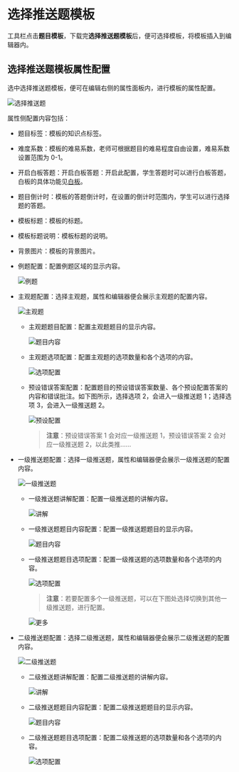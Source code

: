 # 选择推送题模板

工具栏点击**题目模板**，下载完**选择推送题模板**后，便可选择模板，将模板插入到编辑器内。

## 选择推送题模板属性配置

选中选择推送题模板，便可在编辑右侧的属性面板内，进行模板的属性配置。

![选择推送题](img/pushtemplate_choice.png)

属性侧配置内容包括：

- 题目标签：模板的知识点标签。

- 难度系数：模板的难易系数，老师可根据题目的难易程度自由设置，难易系数设置范围为 0-1。

- 开启白板答题：开启白板答题：开启此配置，学生答题时可以进行白板答题，白板的具体功能见[白板](../board/index.md)。

- 题目倒计时：模板的答题倒计时，在设置的倒计时范围内，学生可以进行选择题的答题。

- 模板标题：模板的标题。

- 模板标题说明：模板标题的说明。

- 背景图片：模板的背景图片。

- 例题配置：配置例题区域的显示内容。

    ![例题](img/example.png)

- 主观题配置：选择主观题，属性和编辑器便会展示主观题的配置内容。

    ![主观题](img/tab1.png)

    - 主观题题目配置：配置主观题题目的显示内容。

        ![题目内容](img/main_question.png)

    - 主观题选项配置：配置主观题的选项数量和各个选项的内容。

        ![选项配置](img/main_choicenumber.png)

    - 预设错误答案配置：配置题目的预设错误答案数量、各个预设配置答案的内容和错误批注。如下图所示，选择选项 2，会进入一级推送题 1；选择选项 3，会进入一级推送题 2。

        ![预设配置](img/errormask.png)

        > **注意**：预设错误答案 1 会对应一级推送题 1，预设错误答案 2 会对应一级推送题 2，以此类推......

- 一级推送题配置：选择一级推送题，属性和编辑器便会展示一级推送题的配置内容。

    ![一级推送题](img/tab2.png)

    - 一级推送题讲解配置：配置一级推送题的讲解内容。

        ![讲解](img/first_explain.png)
    
    - 一级推送题题目内容配置：配置一级推送题题目的显示内容。

        ![题目内容](img/first_question.png)

    - 一级推送题题目选项配置：配置一级推送题的选项数量和各个选项的内容。

        ![选项配置](img/first_choice.png)

        > **注意**：若要配置多个一级推送题，可以在下图处选择切换到其他一级推送题，进行配置。

        ![更多](img/more_first.png)

- 二级推送题配置：选择二级推送题，属性和编辑器便会展示二级推送题的配置内容。

    ![二级推送题](img/tab3.png)

    - 二级推送题讲解配置：配置二级推送题的讲解内容。

        ![讲解](img/second_explain.png)

    - 二级推送题题目内容配置：配置二级推送题题目的显示内容。

        ![题目内容](img/second_question.png)

    - 二级推送题题目选项配置：配置二级推送题的选项数量和各个选项的内容。

        ![选项配置](img/second_choicenumber.png)
